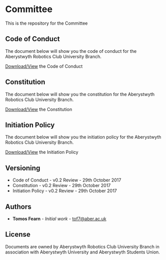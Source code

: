 # Committee

This is the repository for the Committee

## Code of Conduct

The document below will show you the code of conduct for the Aberystwyth Robotics Club University Branch.

[Download/View](https://github.com/arcub/committee/blob/master/official-documents/code-of-conduct.pdf) the Code of Conduct

## Constitution

The document below will show you the constitution for the Aberystwyth Robotics Club University Branch.

[Download/View](https://github.com/arcub/committee/blob/master/official-documents/constitution.pdf) the Constitution

## Initiation Policy

The document below will show you the initiation policy for the Aberystwyth Robotics Club University Branch.

[Download/View](https://github.com/arcub/committee/blob/master/official-documents/initiation-policy.pdf) the Initiation Policy

## Versioning

* Code of Conduct - v0.2 Review - 29th October 2017
* Constitution - v0.2 Review - 29th October 2017
* Initiation Policy - v0.2 Review - 29th October 2017 

## Authors

* **Tomos Fearn** - *Initial work* - [tof7@aber.ac.uk](mailto:tof7@aber.ac.uk)

## License

Documents are owned by Aberystwyth Robotics Club University Branch in association with Aberystwyth University and Aberystwyth Students Union.

